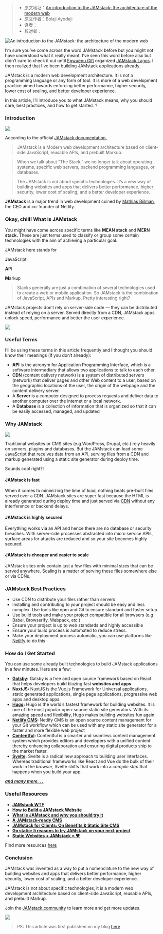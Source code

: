 > -   原文地址：[An introduction to the JAMstack: the architecture of the modern web](https://www.freecodecamp.org/news/an-introduction-to-the-jamstack-the-architecture-of-the-modern-web-c4a0d128d9ca/)
> -   原文作者：Bolaji Ayodeji
> -   译者：
> -   校对者：

![An introduction to the JAMstack: the architecture of the modern web](https://cdn-media-1.freecodecamp.org/images/1*xYSNCnp6eh2ZDpwQtYL6qg.jpeg)

I’m sure you’ve come across the word JAMstack before but you might not have understood what it really meant. I’ve seen this word before also but didn’t care to check it out until [Egwuenu Gift][1] organized [JAMstack Lagos][2]. I then realized that I’ve been building JAMstack applications already.

JAMstack is a modern web development architecture. It is not a programming language or any form of tool. It is more of a web development practice aimed towards enforcing better performance, higher security, lower cost of scaling, and better developer experience.

In this article, I’ll introduce you to what JAMstack means, why you should care, best practices, and how to get started. ?

### Introduction

![](https://cdn-media-1.freecodecamp.org/images/oE3wYE3Ygr1SlH2dTXkM5lXW-DyHPlmMrQww)

According to the official [JAMstack documentation][3],

> JAMstack is a Modern web development architecture based on client-side JavaScript, reusable APIs, and prebuilt Markup.

> When we talk about “The Stack,” we no longer talk about operating systems, specific web servers, backend programming languages, or databases.

> The JAMstack is not about specific technologies. It’s a new way of building websites and apps that delivers better performance, higher security, lower cost of scaling, and a better developer experience.

**JAMstack** is a major trend in web development coined by [Mathias Biilman][4], the CEO and co-founder of Netlify.

### Okay, chill! What is JAMstack

You might have come across specific terms like **MEAN stack** and **MERN stack.** These are just terms used to classify or group some certain technologies with the aim of achieving a particular goal.

JAMstack here stands for

**J**avaScript

**A**PI

**M**arkup

> Stacks generally are just a combination of several technologies used to create a web or mobile application. So JAMstack is the combination of JavaScript, APIs and Markup. Pretty interesting right?

JAMstack projects don’t rely on server-side code — they can be distributed instead of relying on a server. Served directly from a CDN, JAMstack apps unlock speed, performance and better the user experience.

![](https://cdn-media-1.freecodecamp.org/images/x0eO1iqvIRKPNsEtSkFvRuLu6CbSmo7OhcFH)

### Useful Terms

I’ll be using these terms in this article frequently and I thought you should know their meanings (if you don’t already):

-   **API** is the acronym for Application Programming Interface, which is a software intermediary that allows two applications to talk to each other.
-   **CDN** (content delivery network) is a system of distributed servers (network) that deliver pages and other Web content to a user, based on the geographic locations of the user, the origin of the webpage and the content delivery server.
-   A **Server** is a computer designed to process requests and deliver data to another computer over the internet or a local network.
-   A **Database** is a collection of information that is organized so that it can be easily accessed, managed, and updated

### Why JAMstack

![](https://cdn-media-1.freecodecamp.org/images/uHGkEXe8lXJsmj6cZNQmIW3bpsEzn0mU9Eun)

Traditional websites or CMS sites (e.g WordPress, Drupal, etc.) rely heavily on servers, plugins and databases. But the JAMstack can load some JavaScript that receives data from an API, serving files from a CDN and markup generated using a static site generator during deploy time.

Sounds cool right?!

#### JAMstack is fast

When it comes to minimizing the time of load, nothing beats pre-built files served over a CDN. JAMstack sites are super fast because the HTML is already generated during deploy time and just served via [CDN][5] without any interference or backend delays.

#### JAMstack is highly secured

Everything works via an API and hence there are no database or security breaches. With server-side processes abstracted into micro service APIs, surface areas for attacks are reduced and so your site becomes highly secured.

#### JAMstack is cheaper and easier to scale

JAMstack sites only contain just a few files with minimal sizes that can be served anywhere. Scaling is a matter of serving those files somewhere else or via CDNs.

### JAMstack Best Practices

-   Use CDN to distribute your files rather than servers
-   Installing and contributing to your project should be easy and less complex. Use tools like npm and Git to ensure standard and faster setup.
-   Use build tools and make your project compatible for all browsers (e.g Babel, Browserify, Webpack, etc.)
-   Ensure your project is up to web standards and highly accessible
-   Ensure your build process is automated to reduce stress.
-   Make your deployment process automatic, you can use platforms like [Netlify][6] to do this

### How do I Get Started

You can use some already built technologies to build JAMstack applications in a few minutes. Here are a few:

-   [**Gatsby**][7]**:** Gatsby is a free and open source framework based on React that helps developers build blazing fast **websites and** **apps**
-   [**NuxtJS**][8]**:** NuxtJS is the Vue.js Framework for Universal applications, static generated applications, single page applications, progressive web apps and desktop apps
-   [**Hugo**][9]**:** Hugo is the world’s fastest framework for building websites. It is one of the most popular open-source static site generators. With its amazing speed and flexibility, Hugo makes building websites fun again.
-   [**Netlify CMS**][10]**:** Netlify CMS is an open source content management for your Git workflow which can be used with any static site generator for a faster and more flexible web project
-   [**Contentful**][11]**:** Contentful is a smarter and seamless content management system which provides editors and developers with a unified content thereby enhancing collaboration and ensuring digital products ship to the market faster.
-   [**Svelte**][12]**:** Svelte is a radical new approach to building user interfaces. Whereas traditional frameworks like React and Vue do the bulk of their work in the _browser_, Svelte shifts that work into a _compile step_ that happens when you build your app.

[**_and many more. . ._**][13]

### Useful Resources

-   [**JAMstack WTF**][14]
-   [**How to Build a JAMstack Website**][15]
-   [**What is JAMstack and why you should try it**][16]
-   [**A JAMstack-ready CMS**][17]
-   [**JAMstack for Clients: On Benefits & Static Site CMS**][18]
-   [**Go static: 5 reasons to try JAMstack on your next project**][19]
-   [**Static Websites + JAMstack = ❤**][20]

Find more resources [here][21]

### Conclusion

JAMstack was invented as a way to put a nomenclature to the new way of building websites and apps that delivers better performance, higher security, lower cost of scaling, and a better developer experience.

JAMstack is not about specific technologies, it is a modern web development architecture based on client-side JavaScript, reusable APIs, and prebuilt Markup.

Join the [JAMstack community][22] to learn more and get more updates.

![](https://cdn-media-1.freecodecamp.org/images/BoR0w2G9fjZDSJDFTlZoGE4gK810ODcs8vz3)

> PS: This article was first published on my blog [here][23]

[1]: https://www.freecodecamp.org/news/an-introduction-to-the-jamstack-the-architecture-of-the-modern-web-c4a0d128d9ca/undefined
[2]: https://twitter.com/jamstacklagos
[3]: https://jamstack.org/
[4]: https://twitter.com/biilmann
[5]: https://flaviocopes.com/cdn/
[6]: https://netlify.com/
[7]: https://www.gatsbyjs.org/
[8]: https://nuxtjs.org/
[9]: http://gohugo.io/
[10]: https://www.netlifycms.org/
[11]: https://www.contentful.com/
[12]: https://svelte.dev/
[13]: https://www.staticgen.com/
[14]: https://jamstack.wtf/
[15]: https://cosmicjs.com/blog/how-to-build-a-jamstack-website
[16]: https://www.giftegwuenu.com/what-is-ja-mstack-and-why-you-should-try-it
[17]: https://www.contentful.com/r/knowledgebase/jamstack-cms/
[18]: https://snipcart.com/blog/jamstack-clients-static-site-cms
[19]: https://builtvisible.com/go-static-try-jamstack/
[20]: https://julian.is/article/static-websites-and-jamstack/
[21]: https://jamstack.org/resources/
[22]: https://jamstack.org/community/
[23]: https://www.bolajiayodeji.com/introducing-jamstack-the-modern-web-architecture/
